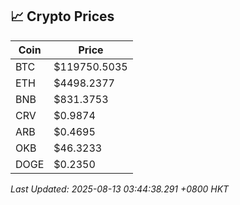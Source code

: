 ## 📈 Crypto Prices

| Coin | Price |
| ---- | ----- |
| BTC | $119750.5035 |
| ETH | $4498.2377 |
| BNB | $831.3753 |
| CRV | $0.9874 |
| ARB | $0.4695 |
| OKB | $46.3233 |
| DOGE | $0.2350 |

_Last Updated: 2025-08-13 03:44:38.291 +0800 HKT_
